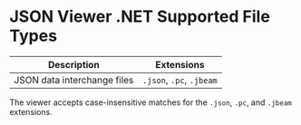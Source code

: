 # JSON Viewer .NET Supported File Types

| Description | Extensions |
| --- | --- |
| JSON data interchange files | `.json`, `.pc`, `.jbeam` |

The viewer accepts case-insensitive matches for the `.json`, `.pc`, and `.jbeam` extensions.
